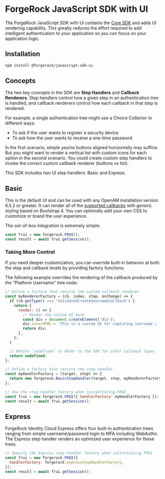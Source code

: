 # ForgeRock JavaScript SDK with UI

The ForgeRock JavaScript SDK with UI contains the [Core SDK](https://github.com/ForgeRock/forgerock-javascript-sdk) and adds UI rendering capability. This greatly reduces the effort required to add intelligent authentication to your application so you can focus on your application logic.

## Installation

```bash
npm install @forgerock/javascript-sdk-ui
```

## Concepts

The two key concepts in the SDK are **Step Handlers** and **Callback Renderers**. Step handlers control how a given step in an authentication tree is handled, and callback renderers control how each callback in that step is rendered.

For example, a single authentication tree might use a Choice Collector in different ways:

- To ask if the user wants to register a security device
- To ask how the user wants to receive a one-time password

In the first scenario, simple yes/no buttons aligned horizontally may suffice. But you might want to render a vertical list with custom icons for each option in the second scenario. You could create custom step handlers to invoke the correct custom callback renderer (buttons vs list).

This SDK includes two UI step handlers: Basic and Express.

## Basic

This is the default UI and can be used with any OpenAM installation version 6.5.2 or greater. It can render all of the [supported callbacks](https://sdks.forgerock.com/getting-started/compatibility/) with generic styling based on Bootstrap 4. You can optionally add your own CSS to customize or brand the user experience.

The out-of-box integration is extremely simple:

```js
const frui = new forgerock.FRUI();
const result = await frui.getSession();
```

### Taking More Control

If you need deeper customization, you can override built-in behavior at both the step and callback levels by providing factory functions.

The following example overrides the rendering of the callback produced by the "Platform Username" tree node:

```js
// Define a factory that returns the custom callback renderer
const myRendererFactory = (cb, index, step, onChange) => {
  if (cb.getType() === 'ValidatedCreateUsernameCallback') {
    return {
      render: () => {
        // Render the custom UI here
        const div = document.createElement('div');
        div.innerHTML = 'This is a custom UI for capturing username';
        return div;
      },
    };
  }

  // Return `undefined` to defer to the SDK for other callback types
  return undefined;
};

// Define a factory that returns the step handler
const myHandlerFactory = (target, step) => {
  return new forgerock.BasicStepHandler(target, step, myRendererFactory);
};

// Use the step handler factory when instantiating FRUI
const frui = new forgerock.FRUI({ handlerFactory: myHandlerFactory });
const result = await frui.getSession();
```

## Express

ForgeRock Identity Cloud Express offers four built-in authentication trees ranging from simple username/password login to MFA including WebAuthn. The Express step handler renders an optimized user experience for these trees.

```js
// Specify the Express step handler factory when instantiating FRUI
const frui = new forgerock.FRUI({
  handlerFactory: forgerock.expressStepHandlerFactory,
});
const result = await frui.getSession();
```
